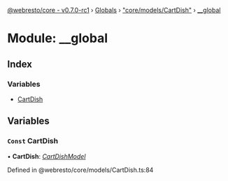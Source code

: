 [@webresto/core - v0.7.0-rc1](../README.md) › [Globals](../globals.md) › ["core/models/CartDish"](_core_models_cartdish_.md) › [__global](_core_models_cartdish_.__global.md)

# Module: __global

## Index

### Variables

* [CartDish](_core_models_cartdish_.__global.md#const-cartdish)

## Variables

### `Const` CartDish

• **CartDish**: *[CartDishModel](../interfaces/_core_models_cartdish_.cartdishmodel.md)*

Defined in @webresto/core/models/CartDish.ts:84
